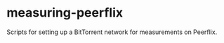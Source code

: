 measuring-peerflix
==================

Scripts for setting up a BitTorrent network for measurements on Peerflix.
